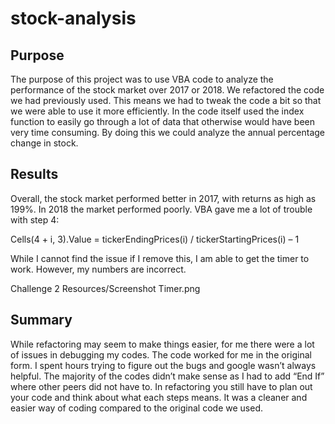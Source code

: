 # stock-analysis

## Purpose
The purpose of this project was to use VBA code to analyze the performance of the stock market over 2017 or 2018. We  refactored the code we had previously used. This means we had to tweak the code a bit so that we were able to use it more efficiently. In the code itself used the index function to easily go through a lot of data that otherwise would have been very time consuming.  By doing this we could analyze the annual percentage change in stock.

## Results
Overall, the stock market performed better in 2017, with returns as high as 199%.  In 2018 the market performed poorly. VBA gave me a lot of trouble with step 4:

Cells(4 + i, 3).Value = tickerEndingPrices(i) / tickerStartingPrices(i) – 1
 
While I cannot find the issue if I remove this, I am able to get the timer to work. However, my numbers are incorrect. 

Challenge 2 Resources/Screenshot Timer.png

## Summary
While refactoring may seem to make things easier, for me there were a lot of issues in debugging my codes. The code worked for me in the original form.  I spent hours trying to figure out the bugs and google wasn’t always helpful.  The majority of the codes didn’t make sense as I had to add “End If” where other peers did not have to.  In refactoring you still have to plan out your code and think about what each steps means. It was a cleaner and easier way of coding compared to the original code we used. 
